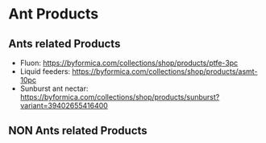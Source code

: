 # Ant Products

## Ants related Products

* Fluon: https://byformica.com/collections/shop/products/ptfe-3pc
* Liquid feeders: https://byformica.com/collections/shop/products/asmt-10pc
* Sunburst ant nectar: https://byformica.com/collections/shop/products/sunburst?variant=39402655416400

## NON Ants related Products